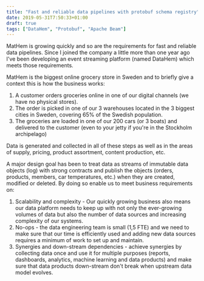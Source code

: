 ```yaml
---
title: "Fast and reliable data pipelines with protobuf schema registry"
date: 2019-05-31T7:50:33+01:00
draft: true
tags: ["DataHem", "Protobuf", "Apache Beam"]
---
```


MatHem is growing quickly and so are the requirements for fast and reliable data pipelines. Since I joined the company a little more than one year ago I've been developing an event streaming platform (named DataHem) which meets those requirements. 

MatHem is the biggest online grocery store in Sweden and to briefly give a context this is how the business works:
1. A customer orders groceries online in one of our digital channels (we have no physical stores).
2. The order is picked in one of our 3 warehouses located in the 3 biggest cities in Sweden, covering 65% of the Swedish population.
3. The groceries are loaded in one of our 200 cars (or 3 boats) and delivered to the customer (even to your jetty if you're in the Stockholm archipelago)

Data is generated and collected in all of these steps as well as in the areas of supply, pricing, product assortment, content production, etc.

A major design goal has been to treat data as streams of immutable data objects (log) with strong contracts and publish the objects (orders, products, members, car temperatures, etc.) when they are created, modified or deleted. By doing so enable us to meet business requirements on:
1. Scalability and complexity - Our quickly growing business also means our data platform needs to keep up with not only the ever-growing volumes of data but also the number of data sources and increasing complexity of our systems. 
2. No-ops - the data engineering team is small (1,5 FTE) and we need to make sure that our time is efficiently used and adding new data sources requires a minimum of work to set up and maintain.
3. Synergies and down-stream dependencies - achieve synergies by collecting data once and use it for multiple purposes (reports, dashboards, analytics, machine learning and data products) and make sure that data products down-stream don't break when upstream data model evolves.
